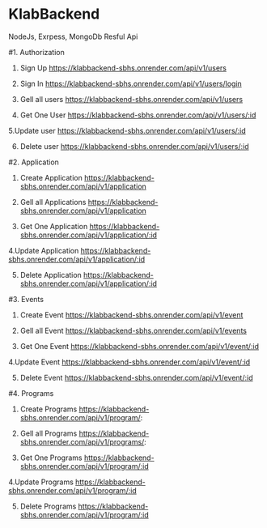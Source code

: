 # KlabBackend
NodeJs, Exrpess, MongoDb Resful Api


#1. Authorization

1. Sign Up
    https://klabbackend-sbhs.onrender.com/api/v1/users


2. Sign In
    https://klabbackend-sbhs.onrender.com/api/v1/users/login


3. Gell all users
    https://klabbackend-sbhs.onrender.com/api/v1/users


4. Get One User
    https://klabbackend-sbhs.onrender.com/api/v1/users/:id


5.Update user
    https://klabbackend-sbhs.onrender.com/api/v1/users/:id


6. Delete user
    https://klabbackend-sbhs.onrender.com/api/v1/users/:id
    
#2. Application

1. Create Application
    https://klabbackend-sbhs.onrender.com/api/v1/application


2. Gell all Applications
    https://klabbackend-sbhs.onrender.com/api/v1/application


3. Get One Application
    https://klabbackend-sbhs.onrender.com/api/v1/application/:id


4.Update Application
    https://klabbackend-sbhs.onrender.com/api/v1/application/:id


5. Delete Application
    https://klabbackend-sbhs.onrender.com/api/v1/application/:id

#3. Events 

1. Create Event
    https://klabbackend-sbhs.onrender.com/api/v1/event


2. Gell all Event
    https://klabbackend-sbhs.onrender.com/api/v1/events


3. Get One Event
    https://klabbackend-sbhs.onrender.com/api/v1/event/:id


4.Update Event
    https://klabbackend-sbhs.onrender.com/api/v1/event/:id


5. Delete Event
    https://klabbackend-sbhs.onrender.com/api/v1/event/:id

#4. Programs 

1. Create Programs
    https://klabbackend-sbhs.onrender.com/api/v1/program/:


2. Gell all Programs
    https://klabbackend-sbhs.onrender.com/api/v1/programs/:


3. Get One Programs
    https://klabbackend-sbhs.onrender.com/api/v1/program/:id


4.Update Programs
    https://klabbackend-sbhs.onrender.com/api/v1/program/:id


5. Delete Programs
    https://klabbackend-sbhs.onrender.com/api/v1/program/:id